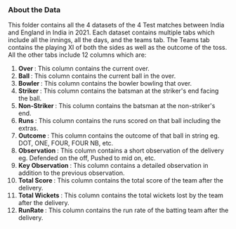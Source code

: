 <h3> About the Data </h3>

This folder contains all the 4 datasets of the 4 Test matches between India and England in India in 2021. Each dataset contains multiple tabs which include all the innings, all the days, and the teams tab. The Teams tab contains the playing XI of both the sides as well as the outcome of the toss. All the other tabs include 12 columns which are:
<ol>
  <li> <b> Over </b>: This column contains the current over.</li>
  <li> <b> Ball </b>: This column contains the current ball in the over. </li>
  <li> <b> Bowler </b>: This column contains the bowler bowling that over. </li>
  <li> <b> Striker </b>: This column contains the batsman at the striker's end facing the ball. </li>
  <li> <b> Non-Striker </b>: This column contains the batsman at the non-striker's end. </li>
  <li> <b> Runs </b>: This column contains the runs scored on that ball including the extras. </li>
  <li> <b> Outcome </b>: This column contains the outcome of that ball in string eg. DOT, ONE, FOUR, FOUR NB, etc. </li>
  <li> <b> Observation </b>: This column contains a short observation of the delivery eg. Defended on the off, Pushed to mid on, etc. </li>
  <li> <b> Key Observation </b>: This column contains a detailed observation in addition to the previous observation. </li>
  <li> <b> Total Score </b>: This column contains the total score of the team after the delivery. </li>
  <li> <b> Total Wickets </b>: This column contains the total wickets lost by the team after the delivery. </li>
  <li> <b> RunRate </b>: This column contains the run rate of the batting team after the delivery. </li>
</ol>
